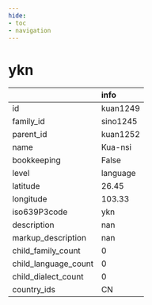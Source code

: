 ```yaml
---
hide:
- toc
- navigation
---
```

# ykn
|                      | info     |
|:---------------------|:---------|
| id                   | kuan1249 |
| family_id            | sino1245 |
| parent_id            | kuan1252 |
| name                 | Kua-nsi  |
| bookkeeping          | False    |
| level                | language |
| latitude             | 26.45    |
| longitude            | 103.33   |
| iso639P3code         | ykn      |
| description          | nan      |
| markup_description   | nan      |
| child_family_count   | 0        |
| child_language_count | 0        |
| child_dialect_count  | 0        |
| country_ids          | CN       |